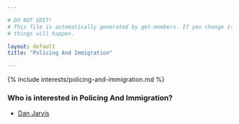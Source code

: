 ```yaml
---

# DO NOT EDIT!
# This file is automatically generated by get-members. If you change it, bad
# things will happen.

layout: default
title: "Policing And Immigration"

---
```


{% include interests/policing-and-immigration.md %}

### Who is interested in Policing And Immigration?


* [Dan Jarvis](/members/dan-jarvis.html)
